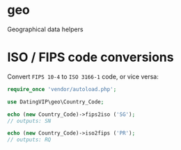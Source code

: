 geo
===

Geographical data helpers

ISO / FIPS code conversions
===========================

Convert `FIPS 10-4` to `ISO 3166-1` code, or vice versa:

```php
require_once 'vendor/autoload.php';

use DatingVIP\geo\Country_Code;

echo (new Country_Code)->fips2iso ('SG');
// outputs: SN

echo (new Country_Code)->iso2fips ('PR');
// outputs: RQ
```
